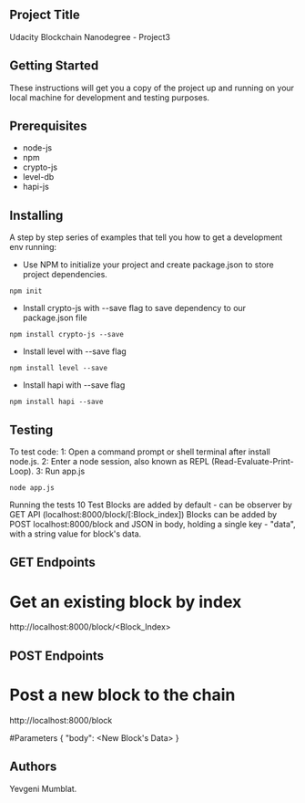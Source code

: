 ## Project Title
Udacity Blockchain Nanodegree - Project3

## Getting Started
These instructions will get you a copy of the project up and running on your local machine for development and testing purposes. 

## Prerequisites
* node-js
* npm
* crypto-js
* level-db
* hapi-js

## Installing
A step by step series of examples that tell you how to get a development env running:
- Use NPM to initialize your project and create package.json to store project dependencies.
```
npm init
```
- Install crypto-js with --save flag to save dependency to our package.json file
```
npm install crypto-js --save
```
- Install level with --save flag
```
npm install level --save
```
- Install hapi with --save flag
```
npm install hapi --save
```

## Testing

To test code:
1: Open a command prompt or shell terminal after install node.js.
2: Enter a node session, also known as REPL (Read-Evaluate-Print-Loop).
3: Run app.js
```
node app.js
```

Running the tests
10 Test Blocks are added by default - can be observer by GET API (localhost:8000/block/[:Block_index])
Blocks can be added by POST localhost:8000/block and JSON in body, holding a single key - "data", 
with a string value for block's data.

## GET Endpoints
# Get an existing block by index 
http://localhost:8000/block/<Block_Index>

## POST Endpoints
# Post a new block to the chain
http://localhost:8000/block

#Parameters
{
    "body": <New Block's Data>
}

## Authors
Yevgeni Mumblat.